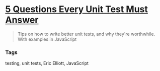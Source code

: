 # [5 Questions Every Unit Test Must Answer](https://medium.com/javascript-scene/what-every-unit-test-needs-f6cd34d9836d#.vtq1jcrzl)

> Tips on how to write better unit tests, and why they're worthwhile. With examples in JavaScript

### Tags

testing, unit tests, Eric Elliott, JavaScript